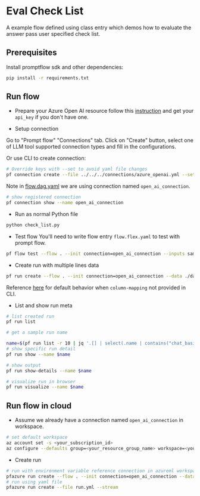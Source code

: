 # Eval Check List
A example flow defined using class entry which demos how to evaluate the answer pass user specified check list.

## Prerequisites

Install promptflow sdk and other dependencies:
```bash
pip install -r requirements.txt
```

## Run flow

- Prepare your Azure Open AI resource follow this [instruction](https://learn.microsoft.com/en-us/azure/cognitive-services/openai/how-to/create-resource?pivots=web-portal) and get your `api_key` if you don't have one.

- Setup connection

Go to "Prompt flow" "Connections" tab. Click on "Create" button, select one of LLM tool supported connection types and fill in the configurations.

Or use CLI to create connection:

```bash
# Override keys with --set to avoid yaml file changes
pf connection create --file ../../../connections/azure_openai.yml --set api_key=<your_api_key> api_base=<your_api_base> --name open_ai_connection
```

Note in [flow.dag.yaml](flow.dag.yaml) we are using connection named `open_ai_connection`.

```bash
# show registered connection
pf connection show --name open_ai_connection
```

- Run as normal Python file

```bash
python check_list.py
```

- Test flow
You'll need to write flow entry `flow.flex.yaml` to test with prompt flow.

```bash
pf flow test --flow . --init connection=open_ai_connection --inputs sample.json
```

- Create run with multiple lines data

```bash
pf run create --flow . --init connection=open_ai_connection --data ./data.jsonl --stream
```

Reference [here](https://aka.ms/pf/column-mapping) for default behavior when `column-mapping` not provided in CLI.

- List and show run meta

```bash
# list created run
pf run list

# get a sample run name

name=$(pf run list -r 10 | jq '.[] | select(.name | contains("chat_basic_")) | .name'| head -n 1 | tr -d '"')
# show specific run detail
pf run show --name $name

# show output
pf run show-details --name $name

# visualize run in browser
pf run visualize --name $name
```

## Run flow in cloud

- Assume we already have a connection named `open_ai_connection` in workspace.

```bash
# set default workspace
az account set -s <your_subscription_id>
az configure --defaults group=<your_resource_group_name> workspace=<your_workspace_name>
```

- Create run

```bash
# run with environment variable reference connection in azureml workspace
pfazure run create --flow . --init connection=open_ai_connection --data ./data.jsonl --stream
# run using yaml file
pfazure run create --file run.yml --stream
